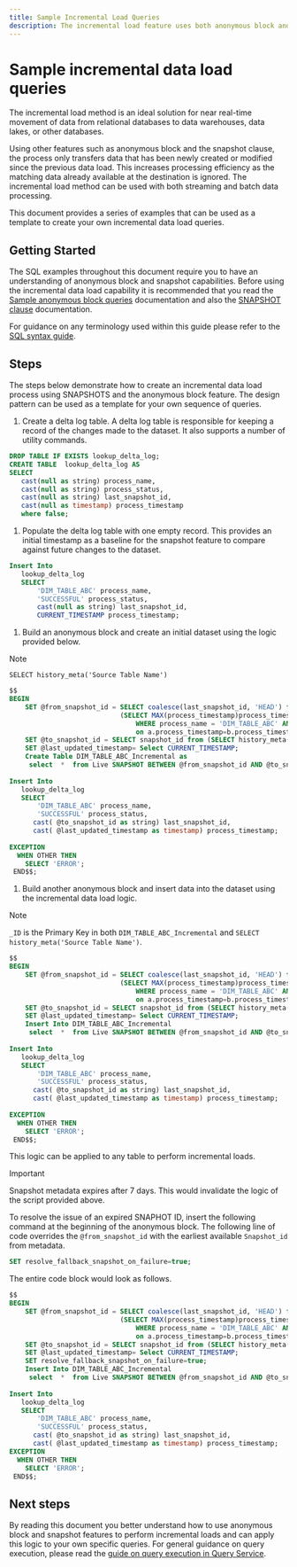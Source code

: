 ```yaml
---
title: Sample Incremental Load Queries
description: The incremental load feature uses both anonymous block and snapshot features to provide a near real-time solution for moving data from the data lake to your data warehouse whilst ignoring matching .
---
```

# Sample incremental data load queries

The incremental load method is an ideal solution for near real-time movement of data from relational databases to data warehouses, data lakes, or other databases. 

Using other features such as anonymous block and the snapshot clause, the process only transfers data that has been newly created or modified since the previous data load. This increases processing efficiency as the matching data already available at the destination is ignored. The incremental load method can be used with both streaming and batch data processing.

This document provides a series of examples that can be used as a template to create your own incremental data load queries.

## Getting Started

The SQL examples throughout this document require you to have an understanding of anonymous block and snapshot capabilities. Before using the incremental data load capability it is recommended that you read the [Sample anonymous block queries](./anonymous-block.md) documentation and also the [SNAPSHOT clause](https://experienceleague.adobe.com/docs/experience-platform/query/sql/syntax.html?lang=en#snapshot-clause) documentation.

For guidance on any terminology used within this guide please refer to the [SQL syntax guide](../sql/syntax.md).

## Steps

The steps below demonstrate how to create an incremental data load process using SNAPSHOTS and the anonymous block feature. The design pattern can be used as a template for your own sequence of queries.

1. Create a delta log table. A delta log table is responsible for keeping a record of the changes made to the dataset. It also supports a number of utility commands.

```SQL
DROP TABLE IF EXISTS lookup_delta_log;
CREATE TABLE  lookup_delta_log AS
SELECT
   cast(null as string) process_name,
   cast(null as string) process_status,
   cast(null as string) last_snapshot_id,
   cast(null as timestamp) process_timestamp
   where false;
```

1. Populate the delta log table with one empty record. This provides an initial timestamp as a baseline for the snapshot feature to compare against future changes to the dataset.

```SQL
Insert Into
   lookup_delta_log
   SELECT
       'DIM_TABLE_ABC' process_name,
       'SUCCESSFUL' process_status,
       cast(null as string) last_snapshot_id,
       CURRENT_TIMESTAMP process_timestamp;
```

1. Build an anonymous block and create an initial dataset using the logic provided below.

>[!NOTE]
>
>`SELECT history_meta('Source Table Name')`

```SQL
$$
BEGIN
    SET @from_snapshot_id = SELECT coalesce(last_snapshot_id, 'HEAD') from lookup_delta_log a join
                            (SELECT MAX(process_timestamp)process_timestamp FROM lookup_delta_log
                                WHERE process_name = 'DIM_TABLE_ABC' AND process_status = 'SUCCESSFUL' )b
                                on a.process_timestamp=b.process_timestamp;
    SET @to_snapshot_id = SELECT snapshot_id from (SELECT history_meta('Source Table Name')) WHERE  is_current = true;
    SET @last_updated_timestamp= Select CURRENT_TIMESTAMP;
    Create Table DIM_TABLE_ABC_Incremental as
     select  *  from Live SNAPSHOT BETWEEN @from_snapshot_id AND @to_snapshot_id ;
 
Insert Into
   lookup_delta_log
   SELECT
       'DIM_TABLE_ABC' process_name,
       'SUCCESSFUL' process_status,
      cast( @to_snapshot_id as string) last_snapshot_id,
      cast( @last_updated_timestamp as timestamp) process_timestamp;
 
EXCEPTION
  WHEN OTHER THEN
    SELECT 'ERROR';
 END$$;
```

1. Build another anonymous block and insert data into the dataset using the incremental data load logic.

>[!NOTE]
>
> `_ID` is the Primary Key in both `DIM_TABLE_ABC_Incremental` and `SELECT history_meta('Source Table Name')`.

```SQL
$$
BEGIN
    SET @from_snapshot_id = SELECT coalesce(last_snapshot_id, 'HEAD') from lookup_delta_log a join
                            (SELECT MAX(process_timestamp)process_timestamp FROM lookup_delta_log
                                WHERE process_name = 'DIM_TABLE_ABC' AND process_status = 'SUCCESSFUL' )b
                                on a.process_timestamp=b.process_timestamp;
    SET @to_snapshot_id = SELECT snapshot_id from (SELECT history_meta('Source Table Name')) WHERE  is_current = true;
    SET @last_updated_timestamp= Select CURRENT_TIMESTAMP;
    Insert Into DIM_TABLE_ABC_Incremental
     select  *  from Live SNAPSHOT BETWEEN @from_snapshot_id AND @to_snapshot_id WHERE NOT EXISTS (SELECT _id FROM DIM_TABLE_ABC_Incremental a where _id=a._id);
 
Insert Into
   lookup_delta_log
   SELECT
       'DIM_TABLE_ABC' process_name,
       'SUCCESSFUL' process_status,
      cast( @to_snapshot_id as string) last_snapshot_id,
      cast( @last_updated_timestamp as timestamp) process_timestamp;
 
EXCEPTION
  WHEN OTHER THEN
    SELECT 'ERROR';
 END$$;
```

This logic can be applied to any table to perform incremental loads.

>[!IMPORTANT]
>
>Snapshot metadata expires after 7 days. This would invalidate the logic of the script provided above. 

To resolve the issue of an expired SNAPHOT ID, insert the following command at the beginning of the anonymous block. The following line of code overrides the `@from_snapshot_id` with the earliest available `Snapshot_id` from metadata.

```SQL
SET resolve_fallback_snapshot_on_failure=true;
```

The entire code block would look as follows.

```SQL
$$
BEGIN
    SET @from_snapshot_id = SELECT coalesce(last_snapshot_id, 'HEAD') from lookup_delta_log a join
                            (SELECT MAX(process_timestamp)process_timestamp FROM lookup_delta_log
                                WHERE process_name = 'DIM_TABLE_ABC' AND process_status = 'SUCCESSFUL' )b
                                on a.process_timestamp=b.process_timestamp;
    SET @to_snapshot_id = SELECT snapshot_id from (SELECT history_meta('Source Table Name')) WHERE  is_current = true;
    SET @last_updated_timestamp= Select CURRENT_TIMESTAMP;
    SET resolve_fallback_snapshot_on_failure=true;
    Insert Into DIM_TABLE_ABC_Incremental
     select  *  from Live SNAPSHOT BETWEEN @from_snapshot_id AND @to_snapshot_id WHERE NOT EXISTS (SELECT _id FROM DIM_TABLE_ABC_Incremental a where _id=a._id);
 
Insert Into
   lookup_delta_log
   SELECT
       'DIM_TABLE_ABC' process_name,
       'SUCCESSFUL' process_status,
      cast( @to_snapshot_id as string) last_snapshot_id,
      cast( @last_updated_timestamp as timestamp) process_timestamp;
EXCEPTION
  WHEN OTHER THEN
    SELECT 'ERROR';
 END$$;
```

## Next steps

By reading this document you better understand how to use anonymous block and snapshot features to perform incremental loads and can apply this logic to your own specific queries. For general guidance on query execution, please read the [guide on query execution in Query Service](./writing-queries.md).
